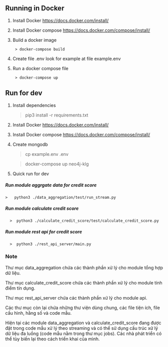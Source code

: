 ## Running in Docker

1. Install Docker https://docs.docker.com/install/
2. Install Docker compose https://docs.docker.com/compose/install/
3. Build a docker image

        > docker-compose build 
4. Create file .env look for example at file example.env

5. Run a docker compose file 
   
        > docker-compose up


## Run for dev
   1. Install dependencies 
      > pip3 install -r requirements.txt
      
   2. Install Docker https://docs.docker.com/install/
   3. Install Docker compose https://docs.docker.com/compose/install/
   4. Create mongodb
      > cp example.env .env
      
      > docker-compose up neo4j-klg
      
   5. Quick run for dev
    
##### Run module aggrgate data for credit score
      
    >   python3 ./data_aggregation/test/run_stream.py    

##### Run module calculate credit score
      >  python3 ./calculate_credit_score/test/calculate_credit_score.py

##### Run module rest api for credit score
      >  python3 ./rest_api_server/main.py

### Note
Thư mục data_aggregation chứa các thành phần xử lý cho module tổng hợp dữ liệu.

Thư mục calculate_credit_score chứa các thành phần xử lý cho module tính điểm tín dụng.

Thư mục rest_api_server chứa các thành phần xử lý cho module api.

Các thư mục còn lại chứa những thư viện dùng chung, các file tiện ích, file cấu hình, hằng số và code mẫu.

Hiện tại các module data_aggregation và calculate_credit_score đang được đặt trong code mẫu xử lý theo streaming
và có thể sử dụng cấu trúc xử lý dữ liệu đa luồng (code mẫu nằm trong thư mục jobs).
Các nhà phát triển có thể tùy biến lại theo cách triển khai của mình.